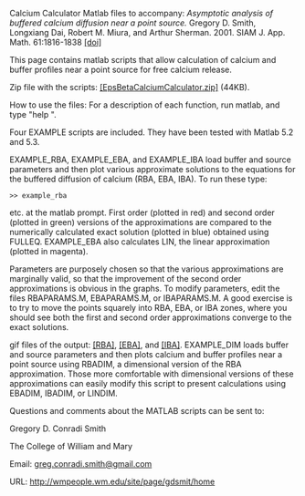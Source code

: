 Calcium Calculator
Matlab files to accompany:
*Asymptotic analysis of buffered calcium diffusion near a point source.* Gregory D. Smith, Longxiang Dai, Robert M. Miura, and Arthur Sherman. 2001. SIAM J. App. Math. 61:1816-1838 [[doi]](https://doi.org/10.1137/S0036139900368996)

This page contains matlab scripts that allow calculation of calcium and buffer profiles near a point source for free calcium release.

Zip file with the scripts: [[EpsBetaCalciumCalculator.zip]](EpsBetaCalciumCalculator.zip) (44KB).

How to use the files:
For a description of each function, run matlab, and type "help ".

Four EXAMPLE scripts are included. They have been tested with Matlab 5.2 and 5.3.

EXAMPLE_RBA, EXAMPLE_EBA, and EXAMPLE_IBA load buffer and source parameters and then plot various approximate solutions to the equations for the buffered diffusion of calcium (RBA, EBA, IBA). To run these type:

`>> example_rba`

etc. at the matlab prompt. First order (plotted in red) and second order (plotted in green) versions of the approximations are compared to the numerically calculated exact solution (plotted in blue) obtained using FULLEQ. EXAMPLE_EBA also calculates LIN, the linear approximation (plotted in magenta).

Parameters are purposely chosen so that the various approximations are marginally valid, so that the improvement of the second order approximations is obvious in the graphs. To modify parameters, edit the files RBAPARAMS.M, EBAPARAMS.M, or IBAPARAMS.M. A good exercise is to try to move the points squarely into RBA, EBA, or IBA zones, where you should see both the first and second order approximations converge to the exact solutions.

gif files of the output: [[RBA]](rba.gif), [[EBA]](eba.gif), and [[IBA]](iba.gif).
EXAMPLE_DIM loads buffer and source parameters and then plots calcium and buffer profiles near a point source using RBADIM, a dimensional version of the RBA approximation. Those more comfortable with dimensional versions of these approximations can easily modify this script to present calculations using EBADIM, IBADIM, or LINDIM.

Questions and comments about the MATLAB scripts can be sent to:

Gregory D. Conradi Smith

The College of William and Mary

Email: greg.conradi.smith@gmail.com

URL: http://wmpeople.wm.edu/site/page/gdsmit/home
